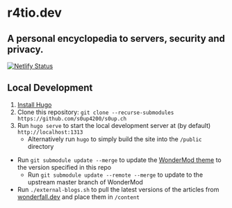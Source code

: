 # r4tio.dev
A personal encyclopedia to servers, security and privacy.
---

[![Netlify Status](https://api.netlify.com/api/v1/badges/d4ff8d90-226f-4fb4-968a-34f415eb4cb3/deploy-status)](https://app.netlify.com/sites/r4tio/deploys)

## Local Development

1. [Install Hugo](https://gohugo.io/getting-started/installing/)
1. Clone this repository: `git clone --recurse-submodules https://github.com/s0up4200/s0up.ch`
1. Run `hugo serve` to start the local development server at (by default) `http://localhost:1313`
   - Alternatively run `hugo` to simply build the site into the `/public` directory

- Run `git submodule update --merge` to update the [WonderMod theme](https://github.com/Wonderfall/hugo-WonderMod) to the version specified in this repo
  - Run `git submodule update --remote --merge` to update to the upstream master branch of WonderMod
- Run `./external-blogs.sh` to pull the latest versions of the articles from [wonderfall.dev](https://wonderfall.dev) and place them in `/content`
